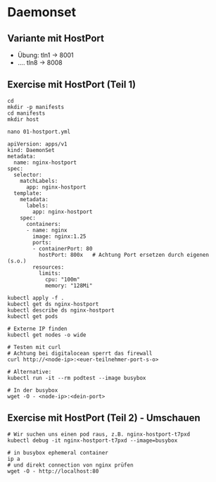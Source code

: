 # Daemonset 

## Variante mit HostPort 

  * Übung: tln1 -> 8001
  * ....   tln8 -> 8008

## Exercise mit HostPort (Teil 1) 


```
cd
mkdir -p manifests
cd manifests
mkdir host
```

```
nano 01-hostport.yml
```

```
apiVersion: apps/v1
kind: DaemonSet
metadata:
  name: nginx-hostport
spec:
  selector:
    matchLabels:
      app: nginx-hostport
  template:
    metadata:
      labels:
        app: nginx-hostport
    spec:
      containers:
      - name: nginx
        image: nginx:1.25
        ports:
        - containerPort: 80
          hostPort: 800x   # Achtung Port ersetzen durch eigenen (s.o.)
        resources:
          limits:
            cpu: "100m"
            memory: "128Mi"
```

```
kubectl apply -f .
kubectl get ds nginx-hostport
kubectl describe ds nginx-hostport
kubectl get pods
```

```
# Externe IP finden
kubectl get nodes -o wide 

# Testen mit curl
# Achtung bei digitalocean sperrt das firewall 
curl http://<node-ip>:<euer-teilnehmer-port-s-o>
```

```
# Alternative:
kubectl run -it --rm podtest --image busybox
```

```
# In der busybox
wget -O - <node-ip>:<dein-port>
```


## Exercise mit HostPort (Teil 2) - Umschauen  

```
# Wir suchen uns einen pod raus, z.B. nginx-hostport-t7pxd
kubectl debug -it nginx-hostport-t7pxd --image=busybox
```

```
# in busybox ephemeral container 
ip a
# und direkt connection von nginx prüfen
wget -O - http://localhost:80  
```
